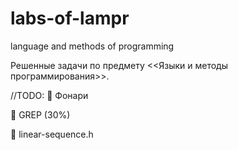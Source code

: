 # labs-of-lampr
language and methods of programming

Решенные задачи по предмету <<Языки и методы программирования>>.

//TODO:
 Фонари

 GREP (30%)

 linear-sequence.h
